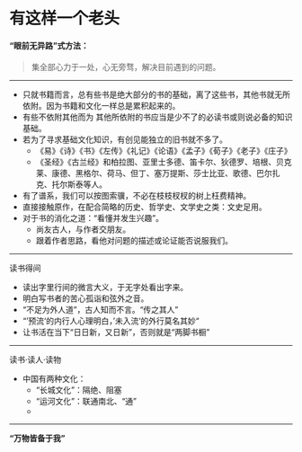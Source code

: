 # 有这样一个老头

#### “眼前无异路”式方法：

> 集全部心力于一处，心无旁骛，解决目前遇到的问题。



----

- 只就书籍而言，总有些书是绝大部分的书的基础，离了这些书，其他书就无所依附。因为书籍和文化一样总是累积起来的。
- 有些不依附其他而为 其他所依附的书应当是少不了的必读书或则说必备的知识基础。
- 若为了寻求基础文化知识，有创见能独立的旧书就不多了。
  - 《易》《诗》《书》《左传》《礼记》《论语》《孟子》《荀子》《老子》《庄子》
  - 《圣经》《古兰经》和柏拉图、亚里士多德、笛卡尔、狄德罗、培根、贝克莱、康德、黑格尔、荷马、但丁、塞万提斯、莎士比亚、歌德、巴尔扎克、托尔斯泰等人。
- 有了谱系，我们可以按图索骥，不必在枝枝杈杈的树上枉费精神。
- 直接接触原作，在配合简略的历史、哲学史、文学史之类：文史足用。
- 对于书的消化之道：“看懂并发生兴趣”。
  - 尚友古人，与作者交朋友。
  - 跟着作者思路，看他对问题的描述或论证能否说服我们。



----

读书得间

- 读出字里行间的微言大义，于无字处看出字来。
- 明白写书者的苦心孤诣和弦外之音。
- “不足为外人道”，古人知而不言。“传之其人”
- “’预流‘的内行人心理明白，’未入流‘的外行莫名其妙“
- 让书活在当下“日日新，又日新”，否则就是“两脚书橱”





----

读书·读人·读物

- 中国有两种文化：
  - “长城文化”：隔绝、阻塞
  - “运河文化”：联通南北、“通”
  - 



----

**“万物皆备于我”**